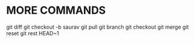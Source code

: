 # MORE COMMANDS

git diff
git checkout -b saurav
git pull 
git branch
git checkout
git merge
git reset
git rest HEAD~1
